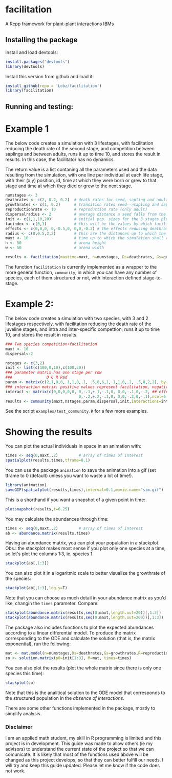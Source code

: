 # facilitation
A Rcpp framework for plant-plant interactions IBMs

## Installing the package

Install and load devtools:
```r
install.packages("devtools")
library(devtools)
```
Install this version from github and load it:
```r
install_github(repo = 'Lobz/facilitation')
library(facilitation)
```

## Running and testing:

# Example 1

The below code creates a simulation with 3 lifestages, with facilitation reducing the death rate of the second stage, and competition between saplings and between adults, runs it up to time 10, and stores the result in results. In this case, the facilitator has no dynamics.

The return value is a list contaning all the parameters used and the data resulting from the simulation, with one line per individual at each life stage, with their (x,y) position, id, time at which they were born or grew to that stage and time at which they died or grew to the next stage.
```r
numstages <- 3
deathrates <- c(2, 0.2, 0.2)  # death rates for seed, sapling and adult
growthrates <- c(1, 0.2)      # transition rates seed-->sapling and sapling-->adult
reproductionrate <- 10        # reproduction rate (only adult)
dispersalradius <- 2	      # average distance a seed falls from the parent (distance is gaussian)
init <- c(1,1,10,20)          # initial pop. sizes for the 3 stages plus the facilitator species
facindex <- c(0,1)            # this will be the values by which facilitator decreases seeds and seedlings deathrates
effects <- c(0,0,0, 0,-0.5,0, 0,0,-0.2) # the effects reducing deathrate (negative values increase deathrates)
radius <- c(0,0.5,2,2)        # this are the distances up to which the individuals can have effect on others, by stage + facilitator
maxt <- 10                    # time up to which the simulation shall run
h <- 50                       # arena height
w <- 50                       # arena width

results <- facilitation(maxtime=maxt, n=numstages, Ds=deathrates, Gs=growthrates, dispersal=dispersalradius, R=reproductionrate, interactions=effects, fac=facindex, init=init, rad=radius, h=h, w=w)
```

The function `facilitation` is currently implemented as a wrapper to the more general function,
`community`, in which you can have any number of species, each of them structured or not, with
interaction defined stage-to-stage.

# Example 2:
The below code creates a simulation with two species, with 3 and 2 lifestages respectively, with facilitation reducing the death rate of the juveline stages, and intra and inter-specific compettion; runs it up to time 10, and stores the result in results.

```r
### Two species competition+facilitation
maxt <- 10
dispersal<-2

nstages <- c(3,2)
init <- list(c(100,0,10),c(100,30))
### parameter matrix has one stage per row
###               D G R Rad
param <- matrix(c(2,1,0,0, 1,1,0,.1, .5,0,6,1, 1,1,0,.2, .5,0,2,2), byrow=T, nrow=5) 
### interaction matrix: positive values represent facilitation, negative ones, competition
interact <- matrix(c(0,0,0,0,0, 0,-.1,+.1,-.1,0, 0,0,-.1,0,-.2, ## effects over species 1
                                0,-.2,+.2,-.1,0, 0,0,-.2,0,-.1),ncol=5) ## effects over species 2
results <- community(maxt,nstages,param,dispersal,init,interactions=interact)
```

See the script `examples/test_community.R` for a few more examples.

# Showing the results

You can plot the actual individuals in space in an animation with:
```r
times <- seq(0,maxt,.2)         # array of times of interest
spatialplot(results,times,tframe=0.1)
```
You can use the package `animation` to save the animation into a gif (set tframe to 0 (default) unless you want to waste a lot of time!).
```r
library(animation)
saveGIF(spatialplot(results,times),interval=0.1,movie.name="sim.gif") 
```
This is a shorthand if you want a snapshot of a given point in time:
```r
plotsnapshot(results,t=6.25)
```

You may calculate the abundances through time:
```r
times <- seq(0,maxt,.2)         # array of times of interest
ab <- abundance.matrix(results,times)
```
Having an abundance matrix, you can plot your population in a stackplot. Obs.: the stackplot makes
most sense if you plot only one species at a time, so let's plot the columns 1:3, ie, species 1.
```r
stackplot(ab[,1:3])
```
You can also plot it in a logaritmic scale to better visualize the growthrate of the species:
```r
stackplot(ab[,1:3],log.y=T)
```

Note that you can choose as much detail in your abundance matrix as you'd like, changin the `times` parameter. Compare:
```r
stackplot(abundance.matrix(results,seq(0,maxt,length.out=20))[,1:3])
stackplot(abundance.matrix(results,seq(0,maxt,length.out=200))[,1:3])
```
The package also includes functions to plot the expected abundances according to a linear differential model. To produce the matrix corresponding to the ODE and calculate the solution (that is, the matrix exponential), run the following:
```r
mat <- mat.model(n=numstages,Ds=deathrates,Gs=growthrates,R=reproductionrate)
so <- solution.matrix(p0=init[1:3], M=mat, times=times)
```
You can also plot the results (plot the whole matrix since there is only one species this time):
```r
stackplot(so)
```
Note that this is the analitical solution to the ODE model that corresponds to the structured population in the *absence of interactions*.

There are some other functions implemented in the package, mostly to simplify analysis.

### Disclaimer

I am an applied math student, my skill in R programming is limited and this project is in development. This guide was made to allow others (ie my advisors) to understand the current state of the project so that we can comunicate. It is likely that most of the functions used above will be changed as this project develops, so that they can better fulfill our needs.
I will try and keep this guide updated. Please let me know if the code does not work.
